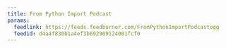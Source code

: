 ```yaml
---
title: From Python Import Podcast
params:
  feedlink: https://feeds.feedburner.com/FromPythonImportPodcastogg
  feedid: d4a4f830b1a4ef3b692909124001fcf0
---
```

